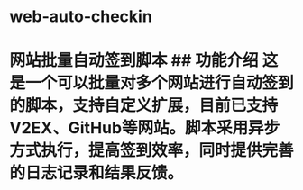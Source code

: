 # web-auto-checkin
# 网站批量自动签到脚本  ## 功能介绍  这是一个可以批量对多个网站进行自动签到的脚本，支持自定义扩展，目前已支持V2EX、GitHub等网站。脚本采用异步方式执行，提高签到效率，同时提供完善的日志记录和结果反馈。
